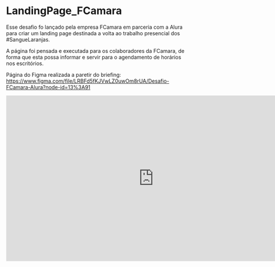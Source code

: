 # LandingPage_FCamara
Esse desafio fo lançado pela empresa FCamara em parceria com a Alura para criar um landing page destinada a volta ao trabalho presencial dos #SangueLaranjas.

A página foi pensada e executada para os colaboradores da FCamara, de forma que esta possa informar e servir para o agendamento de horários nos escritórios.

Página do Figma realizada a paretir do briefing:
https://www.figma.com/file/LRBFd5fKJVwLZ0uwOm8rUA/Desafio-FCamara-Alura?node-id=13%3A91

<iframe style="border: 1px solid rgba(0, 0, 0, 0.1);" width="800" height="450" src="https://www.figma.com/embed?embed_host=share&url=https%3A%2F%2Fwww.figma.com%2Ffile%2FLRBFd5fKJVwLZ0uwOm8rUA%2FDesafio-FCamara-Alura%3Fnode-id%3D13%253A91" allowfullscreen></iframe>